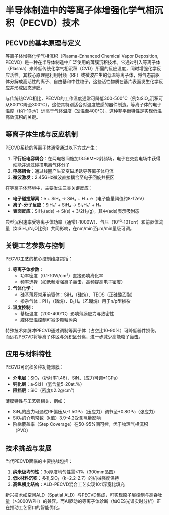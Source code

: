 # 半导体制造中的等离子体增强化学气相沉积（PECVD）技术

## PECVD的基本原理与定义

等离子体增强化学气相沉积（Plasma-Enhanced Chemical Vapor Deposition, PECVD）是一种在半导体制造中广泛使用的薄膜沉积技术。它通过引入等离子体（Plasma）来降低传统化学气相沉积（CVD）所需的反应温度，同时增强化学反应活性。其核心原理是利用射频（RF）或微波产生的低温等离子体，将气态前驱体分解成高活性的离子、自由基和中性粒子，这些活性物质在基片表面发生化学反应并形成固态薄膜。

与传统热CVD相比，PECVD的工作温度通常可降低300-500°C（例如SiO₂沉积可从800°C降至300°C），这使其特别适合对温度敏感的器件制造。等离子体的电子温度（约1-10eV）远高于气体温度（室温至400°C），这种非平衡特性是实现低温高效沉积的关键。

## 等离子体生成与反应机制

PECVD系统的等离子体通常通过以下方式产生：
1. **平行板电容耦合**：在两电极间施加13.56MHz射频场，电子在交变电场中获得动能并通过碰撞电离气体分子
2. **电感耦合**：通过线圈产生交变磁场诱导等离子体电流
3. **微波激发**：2.45GHz微波直接耦合至电子回旋共振区

在等离子体环境中，主要发生三类关键反应：
- **电子碰撞解离**：e + SiH₄ → SiH₃ + H + e（电子能量阈值约8-12eV）
- **离子-分子反应**：SiH₃⁺ + SiH₄ → Si₂H₅⁺ + H₂
- **表面反应**：SiH₃(ads) → Si(s) + 3/2H₂(g)，其中(ads)表示吸附态

典型沉积速率受等离子体功率（通常1-1000W）、气压（10⁻³-10Torr）和前驱体流量（如SiH₄/N₂O比例）共同影响，在nm/min至μm/min量级可调。

## 关键工艺参数与控制

PECVD工艺的核心控制维度包括：
1. **等离子体参数**：
   - 功率密度（0.1-10W/cm²）直接影响离化率
   - 频率选择（如低频增强离子轰击，高频提高电子密度）
2. **气体化学**：
   - 硅基薄膜常用前驱体：SiH₄（硅烷）、TEOS（正硅酸乙酯）
   - 掺杂气体：PH₃（磷烷）、B₂H₆（乙硼烷）用于n/p型掺杂
3. **温度控制**：
   - 基板温度（200-400°C）影响薄膜应力与致密性
   - 腔体壁温控制可减少颗粒污染

特殊技术如脉冲PECVD通过调制等离子体（占空比10-90%）可降低器件损伤，而远程PECVD将等离子体区与沉积区分离，进一步减少高能粒子轰击。

## 应用与材料特性

PECVD可沉积多种功能薄膜：
- **介电层**：SiO₂（折射率1.46）、SiNₓ（应力可调±1GPa）
- **钝化层**：a-Si:H（氢含量5-20at.%）
- **阻挡层**：SiC（密度≥2.2g/cm³）

薄膜特性与工艺强相关，例如：
- SiNₓ的应力可通过RF偏压从-1.5GPa（压应力）调节至+0.8GPa（张应力）
- SiO₂的介电常数（k值）3.9-4.2受含氢量影响
- 阶梯覆盖率（Step Coverage）在50-95%间可控，优于物理气相沉积（PVD）

## 技术挑战与发展

当代PECVD面临的主要挑战包括：
1. **纳米级均匀性**：3σ厚度均匀性需<1%（300mm晶圆）
2. **低k材料沉积**：多孔SiO₂（k=2.2-2.7）的机械强度保持
3. **高纵横比结构**：ALD-PECVD混合工艺实现10:1深宽比填充

新兴技术如空间ALD（Spatial ALD）与PECVD集成，可实现原子层控制与高吞吐量（>3000WPH）的兼容。而AI驱动的等离子体诊断（如OES光谱实时分析）正在推动工艺窗口的智能优化。